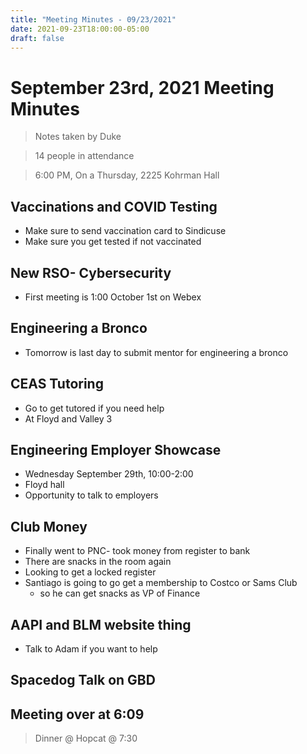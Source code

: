 ```yaml
---
title: "Meeting Minutes - 09/23/2021"
date: 2021-09-23T18:00:00-05:00
draft: false
---
```


# September 23rd, 2021 Meeting Minutes
> Notes taken by Duke

> 14 people in attendance

> 6:00 PM, On a Thursday, 2225 Kohrman Hall

## Vaccinations and COVID Testing
-   Make sure to send vaccination card to Sindicuse
-   Make sure you get tested if not vaccinated

## New RSO- Cybersecurity
-   First meeting is 1:00 October 1st on Webex

## Engineering a Bronco
-   Tomorrow is last day to submit mentor for engineering a bronco

## CEAS Tutoring
-   Go to get tutored if you need help
-   At Floyd and Valley 3

## Engineering Employer Showcase
-   Wednesday September 29th, 10:00-2:00
-   Floyd hall
-   Opportunity to talk to employers

## Club Money
-   Finally went to PNC- took money from register to bank
-   There are snacks in the room again
-   Looking to get a locked register
-   Santiago is going to go get a membership to Costco or Sams Club
    - so he can get snacks as VP of Finance

## AAPI and BLM website thing
-   Talk to Adam if you want to help

## Spacedog Talk on GBD

## Meeting over at 6:09
>  Dinner @ Hopcat @ 7:30